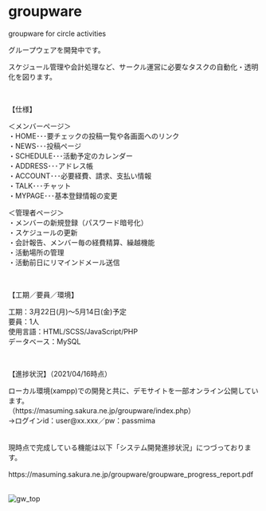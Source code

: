 # groupware
groupware for circle activities

<p>グループウェアを開発中です。</p>

<p>スケジュール管理や会計処理など、サークル運営に必要なタスクの自動化・透明化を図ります。</p>
<br>



【仕様】<br>
<p>＜メンバーページ＞<br>・HOME･･･要チェックの投稿一覧や各画面へのリンク<br>・NEWS･･･投稿ページ<br>・SCHEDULE･･･活動予定のカレンダー<br>・ADDRESS･･･アドレス帳<br>・ACCOUNT･･･必要経費、請求、支払い情報<br>・TALK･･･チャット<br>・MYPAGE･･･基本登録情報の変更</p>
＜管理者ページ＞<br>・メンバーの新規登録（パスワード暗号化）<br>・スケジュールの更新<br>・会計報告、メンバー毎の経費精算、繰越機能<br>・活動場所の管理<br>・活動前日にリマインドメール送信</p>
<br>


【工期／要員／環境】<br>
<p>工期：3月22日(月)～5月14日(金)予定<br>要員：1人<br>使用言語：HTML/SCSS/JavaScript/PHP<br>データベース：MySQL<br></p>
<br>

【進捗状況】（2021/04/16時点）<br>
<p>ローカル環境(xampp)での開発と共に、デモサイトを一部オンライン公開しています。<br>
（https://masuming.sakura.ne.jp/groupware/index.php）<br>
  →ログインid：user@xx.xxx／pw：passmima<br><br><br>
現時点で完成している機能は以下「システム開発進捗状況」につづっております。</p>
https://masuming.sakura.ne.jp/groupware/groupware_progress_report.pdf　
<br><br>



![gw_top](https://user-images.githubusercontent.com/70561410/115045685-b54e4c80-9f11-11eb-8d4c-dc424c80c404.png)



